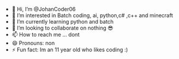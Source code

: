 - 👋 Hi, I’m @JohanCoder06
- 👀 I’m interested in Batch coding, ai, python,c# ,c++ and minecraft
- 🌱 I’m currently learning python and batch
- 💞️ I’m looking to collaborate on nothing 😎
- 📫 How to reach me ... dont
- 😄 Pronouns: non
- ⚡ Fun fact: Im an 11 year old who likes coding :)

<!---
JohanCoder06/JohanCoder06 is a ✨ special ✨ repository because its `README.md` (this file) appears on your GitHub profile.
You can click the Preview link to take a look at your changes.
--->
